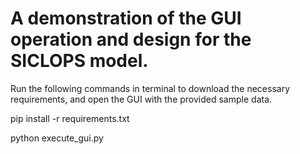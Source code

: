 # A demonstration of the GUI operation and design for the SICLOPS model.

Run the following commands in terminal to download the necessary requirements, and open the GUI with the provided sample data.

pip install -r requirements.txt

python execute_gui.py
